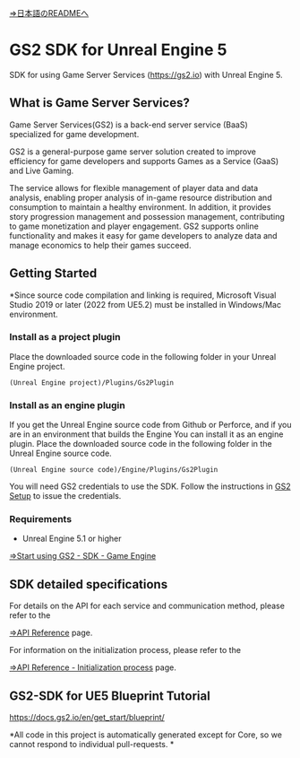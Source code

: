 [⇒日本語のREADMEへ](README.md)

# GS2 SDK for Unreal Engine 5

SDK for using Game Server Services (https://gs2.io) with Unreal Engine 5.

## What is Game Server Services?

Game Server Services(GS2) is a back-end server service (BaaS) specialized for game development.

GS2 is a general-purpose game server solution created to improve efficiency for game developers and supports Games as a Service (GaaS) and Live Gaming.

The service allows for flexible management of player data and data analysis, enabling proper analysis of in-game resource distribution and consumption to maintain a healthy environment.
In addition, it provides story progression management and possession management, contributing to game monetization and player engagement.
GS2 supports online functionality and makes it easy for game developers to analyze data and manage economics to help their games succeed.

## Getting Started

*Since source code compilation and linking is required, Microsoft Visual Studio 2019 or later (2022 from UE5.2) must be installed in Windows/Mac environment.

### Install as a project plugin

Place the downloaded source code in the following folder in your Unreal Engine project.

`(Unreal Engine project)/Plugins/Gs2Plugin`

### Install as an engine plugin

If you get the Unreal Engine source code from Github or Perforce, and if you are in an environment that builds the Engine
You can install it as an engine plugin.
Place the downloaded source code in the following folder in the Unreal Engine source code.

`(Unreal Engine source code)/Engine/Plugins/Gs2Plugin`



You will need GS2 credentials to use the SDK.
Follow the instructions in [GS2 Setup](https://docs.gs2.io/en/get_start/tutorial/setup_gs2/) to issue the credentials.

### Requirements

- Unreal Engine 5.1 or higher

[⇒Start using GS2 - SDK - Game Engine](https://docs.gs2.io/en/get_start/#game-engine)

## SDK detailed specifications

For details on the API for each service and communication method, please refer to the

 [⇒API Reference](https://docs.gs2.io/en/api_reference/) page.

For information on the initialization process, please refer to the

 [⇒API Reference - Initialization process](https://docs.gs2.io/en/api_reference/initialize/) page.

## GS2-SDK for UE5 Blueprint Tutorial

https://docs.gs2.io/en/get_start/blueprint/

*All code in this project is automatically generated except for Core, so we cannot respond to individual pull-requests. *
